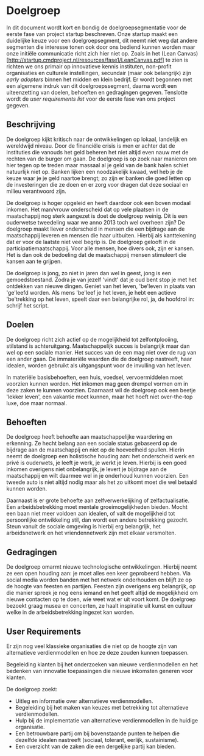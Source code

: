 # Doelgroep
In dit document wordt kort en bondig de doelgroepsegmentatie voor de eerste fase van project startup beschreven. Onze startup maakt een duidelijke keuze voor een doelgroepsegment, dit neemt niet weg dat andere segmenten die interesse tonen ook door ons bediend kunnen worden maar onze initiële communicatie richt zich hier niet op. Zoals in het (Lean Canvas)[http://startup.cmdproject.nl/resources/fase1/LeanCanvas.pdf] te zien is richten we ons primair op innovatieve kennis instituten, non-profit organisaties en culturele instellingen, secundair (maar ook belangrijk) zijn *early adopters* binnen het midden en klein bedrijf. Er wordt begonnen met een algemene indruk van dit doelgroepssegment, daarna wordt een uiteenzetting van doelen, behoeften en gedragingen gegeven. Tenslotte wordt de *user requirements list* voor de eerste fase van ons project gegeven.

## Beschrijving
De doelgroep kijkt kritisch naar de ontwikkelingen op lokaal, landelijk en wereldwijd niveau. Door de financiële crisis is men er achter dat de instituties die vanouds het geld beheren het niet altijd even nauw met de rechten van de burger om gaan. De doelgroep is op zoek naar manieren om hier tegen op te treden maar massaal al je geld van de bank halen schiet natuurlijk niet op. Banken lijken een noodzakelijk kwaad, wel heb je de keuze waar je je geld naartoe brengt; zo zijn er banken die goed letten op de investeringen die ze doen en er zorg voor dragen dat deze sociaal en milieu verantwoord zijn. 

De doelgroep is hoger opgeleid en heeft daardoor ook een boven modaal inkomen. Het man/vrouw onderscheid dat op vele plaatsen in de maatschappij nog sterk aangezet is doet de doelgroep weinig. Dit is een ouderwetse tweedeling waar we anno 2013 toch wel overheen zijn? De doelgroep maakt liever onderscheid in mensen die een bijdrage aan de maatschappij leveren en mensen die haar uitbuiten. Hierbij als kanttekening dat er voor de laatste niet veel begrip is. De doelgroep gelooft in de participatiemaatschappij. Voor alle mensen, hoe divers ook, zijn er kansen. Het is dan ook de bedoeling dat de maatschappij mensen stimuleert die kansen aan te grijpen.

De doelgroep is jong, zo niet in jaren dan wel in geest, jong is een gemoedstoestand. Zodra je van jezelf 'vindt' dat je oud bent stop je met het ontdekken van nieuwe dingen. Geniet van het leven, 'be'leven in plaats van 'ge'leefd worden. Als mens 'be'leef je het leven, je hebt een actieve 'be'trekking op het leven, speelt daar een belangrijke rol, ja, de hoofdrol in: schrijf het script.

## Doelen
De doelgroep richt zich actief op de mogelijkheid tot zelfontplooiing, stilstand is achteruitgang. Maatschappelijk succes is belangrijk maar dan wel op een sociale manier. Het succes van de een mag niet over de rug van een ander gaan. De immateriële waarden die de doelgroep nastreeft, haar idealen, worden gebruikt als uitgangspunt voor de invulling van het leven. 

In materiële basisbehoeften, een huis, voedsel, vervoermiddelen moet voorzien kunnen worden. Het inkomen mag geen drempel vormen om in deze zaken te kunnen voorzien. Daarnaast wil de doelgroep ook een beetje 'lekker leven', een vakantie moet kunnen, maar het hoeft niet over-the-top luxe, doe maar normaal.

## Behoeften
De doelgroep heeft behoefte aan maatschappelijke waardering en erkenning. Ze hecht belang aan een sociale status gebaseerd op de bijdrage aan de maatschappij en niet op de hoeveelheid spullen. Hierin neemt de doelgroep een holistische houding aan: het onderscheid werk en privé is ouderwets, je leeft je werk, je werkt je leven. Hierbij is een goed inkomen overigens niet onbelangrijk, je levert je bijdrage aan de maatschappij en wilt daarmee wel in je onderhoud kunnen voorzien. Een tweede auto is niet altijd nodig maar als het zo uitkomt moet die wel betaald kunnen worden.

Daarnaast is er grote behoefte aan zelfverwerkelijking of zelfactualisatie. Een arbeidsbetrekking moet mentale groeimogelijkheden bieden. Mocht een baan niet meer voldoen aan idealen, of valt de mogelijkheid tot persoonlijke ontwikkeling stil, dan wordt een andere betrekking gezocht. Steun vanuit de sociale omgeving is hierbij erg belangrijk, het arbeidsnetwerk en het vriendennetwerk zijn met elkaar versmolten.

## Gedragingen
De doelgroep omarmt nieuwe technologische ontwikkelingen. Hierbij neemt ze een open houding aan: je moet alles een keer geprobeerd hebben. Via social media worden banden met het netwerk onderhouden en blijft ze op de hoogte van feesten en partijen. Feesten zijn overigens erg belangrijk, op die manier spreek je nog eens iemand en het geeft altijd de mogelijkheid om nieuwe contacten op te doen, wie weet wat er uit voort komt. De doelgroep bezoekt graag musea en concerten, ze haalt inspiratie uit kunst en cultuur welke in de arbeidsbetrekking ingezet kan worden.

## User Requirements
Er zijn nog veel klassieke organisaties die niet op de hoogte zijn van alternatieve verdienmodellen en hoe ze deze zouden kunnen toepassen.

Begeleiding klanten bij het onderzoeken van nieuwe verdienmodellen en het bedenken van innovatie toepassingen die 
nieuwe inkomsten generen voor klanten.

De doelgroep zoekt:
- Uitleg en informatie over alternatieve verdienmodellen.
- Begeleiding bij het maken van keuzes met betrekking tot alternatieve verdienmodellen.
- Hulp bij de implementatie van alternatieve verdienmodellen in de huidige organisatie.
- Een betrouwbare partij om bij bovenstaande punten te helpen die dezelfde idealen nastreeft (sociaal, tolerant, eerlijk, sustainisme).
- Een overzicht van de zaken die een dergelijke partij kan bieden.

